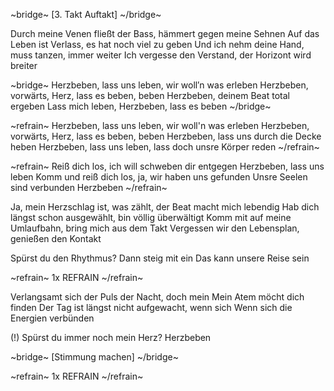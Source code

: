 
~bridge~
[3. Takt Auftakt]
~/bridge~

Durch meine Venen fließt der Bass, hämmert gegen meine Sehnen
Auf das Leben ist Verlass, es hat noch viel zu geben
Und ich nehm deine Hand, muss tanzen, immer weiter
Ich vergesse den Verstand, der Horizont wird breiter

~bridge~
Herzbeben, lass uns leben, wir woll′n was erleben
Herzbeben, vorwärts, Herz, lass es beben, beben
Herzbeben, deinem Beat total ergeben
Lass mich leben, Herzbeben, lass es beben
~/bridge~

~refrain~
Herzbeben, lass uns leben, wir woll'n was erleben
Herzbeben, vorwärts, Herz, lass es beben, beben
Herzbeben, lass uns durch die Decke heben
Herzbeben, lass uns leben, lass doch unsre Körper reden
~/refrain~

~refrain~
Reiß dich los, ich will schweben dir entgegen
Herzbeben, lass uns leben
Komm und reiß dich los, ja, wir haben uns gefunden
Unsre Seelen sind verbunden
Herzbeben
~/refrain~

Ja, mein Herzschlag ist, was zählt, der Beat macht mich lebendig
Hab dich längst schon ausgewählt, bin völlig überwältigt
Komm mit auf meine Umlaufbahn, bring mich aus dem Takt
Vergessen wir den Lebensplan, genießen den Kontakt

Spürst du den Rhythmus? Dann steig mit ein
Das kann unsere Reise sein

~refrain~
1x REFRAIN
~/refrain~

Verlangsamt sich der Puls der Nacht, doch mein
Mein Atem möcht dich finden
Der Tag ist längst nicht aufgewacht, wenn sich
Wenn sich die Energien verbünden

(!) Spürst du immer noch mein Herz?
Herzbeben

~bridge~
[Stimmung machen]
~/bridge~

~refrain~
1x REFRAIN
~/refrain~
